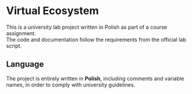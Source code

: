 # Virtual Ecosystem

This is a university lab project written in Polish as part of a course assignment.  
The code and documentation follow the requirements from the official lab script.

## Language

The project is entirely written in **Polish**, including comments and variable names, in order to comply with university guidelines.